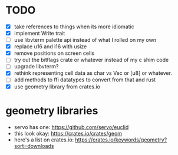 # TODO

* [x] take references to things when its more idiomatic
* [x] implement Write trait
* [ ] use libvterm palette api instead of what I rolled on my own
* [x] replace u16 and i16 with usize
* [x] remove positions on screen cells
* [ ] try out the bitflags crate or whatever instead of my c shim code
* [ ] upgrade libvterm?
* [x] rethink representing cell data as char vs Vec<u8> or [u8] or whatever.
* [ ] add methods to ffi datatypes to convert from that and rust
* [x] use geometry library from crates.io

# geometry libraries

* servo has one: https://github.com/servo/euclid
* this look okay: https://crates.io/crates/geom
* here's a list on crates.io: https://crates.io/keywords/geometry?sort=downloads
